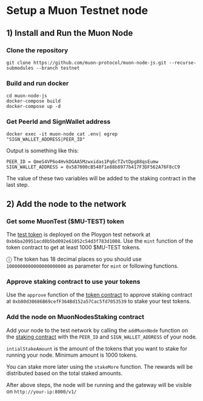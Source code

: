 # Setup a Muon Testnet node


## 1) Install and Run the Muon Node

### Clone the repository

```
git clone https://github.com/muon-protocol/muon-node-js.git --recurse-submodules --branch testnet
```

### Build and run docker

```
cd muon-node-js
docker-compose build
docker-compose up -d
```

### Get PeerId and SignWallet address

```
docker exec -it muon-node cat .env| egrep "SIGN_WALLET_ADDRESS|PEER_ID"
```

Output is something like this:

```
PEER_ID = QmeS4VP6o4HvkDGAA5Mzwxidas1Pq6cTZvtDpg88qsEumw
SIGN_WALLET_ADDRESS = 0x587000cB548f1e88b8977b417F3DF562A76F8cC9
```

The value of these two variables will be added to the staking contract in the last step.

## 2) Add the node to the network

### Get some MuonTest ($MU-TEST) token

The [test token](https://mumbai.polygonscan.com/address/0xb6ba20951acd0b5bd092e61052c54d3f783d1008#code) is deployed on the Ploygon test network at `0xb6ba20951acd0b5bd092e61052c54d3f783d1008`. Use the `mint` function of the token contract to get at least 1000 $MU-TEST tokens.

ⓘ The token has 18 decimal places so you should use `1000000000000000000000` as parameter for `mint` or following functions.

### Approve staking contract to use your tokens

Use the `approve` function of the [token contract](https://mumbai.polygonscan.com/address/0xb6ba20951acd0b5bd092e61052c54d3f783d1008#code) to approve staking contract at `0xb80d30686B69cefF364Bd152a57Cac5fd7053539` to stake your test tokens.

### Add the node on MuonNodesStaking contract

Add your node to the test network by calling the `addMuonNode` function on the [staking contract](https://mumbai.polygonscan.com/address/0xb80d30686B69cefF364Bd152a57Cac5fd7053539#writeContract) with the `PEER_ID` and `SIGN_WALLET_ADDRESS` of your node.

`intialStakeAmount` is the amount of the tokens that you want to stake for running your node. Minimum amount is 1000 tokens.

You can stake more later using the `stakeMore` function. The rewards will be distributed based on the total staked amounts.

After above steps, the node will be running and the gateway will be visible on `http://your-ip:8000/v1/`

